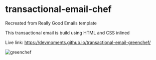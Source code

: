 # transactional-email-chef

Recreated from Really Good Emails template

This transactional email is build using HTML and CSS inlined

Live link: https://devmoments.github.io/transactional-email-greenchef/

![greenchef](https://user-images.githubusercontent.com/108278982/202209396-b3771f8d-ab95-478b-9336-70974a3f016c.png)

